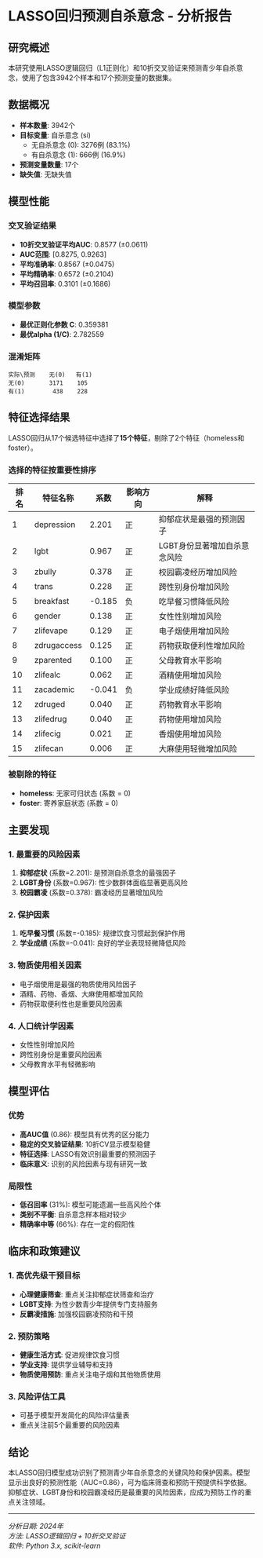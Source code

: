 # LASSO回归预测自杀意念 - 分析报告

## 研究概述

本研究使用LASSO逻辑回归（L1正则化）和10折交叉验证来预测青少年自杀意念，使用了包含3942个样本和17个预测变量的数据集。

## 数据概况

- **样本数量**: 3942个
- **目标变量**: 自杀意念 (si)
  - 无自杀意念 (0): 3276例 (83.1%)
  - 有自杀意念 (1): 666例 (16.9%)
- **预测变量数量**: 17个
- **缺失值**: 无缺失值

## 模型性能

### 交叉验证结果
- **10折交叉验证平均AUC**: 0.8577 (±0.0611)
- **AUC范围**: [0.8275, 0.9263]
- **平均准确率**: 0.8567 (±0.0475)
- **平均精确率**: 0.6572 (±0.2104)
- **平均召回率**: 0.3101 (±0.1686)

### 模型参数
- **最优正则化参数 C**: 0.359381
- **最优alpha (1/C)**: 2.782559

### 混淆矩阵
```
实际\预测    无(0)   有(1)
无(0)       3171    105
有(1)        438    228
```

## 特征选择结果

LASSO回归从17个候选特征中选择了**15个特征**，剔除了2个特征（homeless和foster）。

### 选择的特征按重要性排序

| 排名 | 特征名称 | 系数 | 影响方向 | 解释 |
|------|----------|------|----------|------|
| 1 | depression | 2.201 | 正 | 抑郁症状是最强的预测因子 |
| 2 | lgbt | 0.967 | 正 | LGBT身份显著增加自杀意念风险 |
| 3 | zbully | 0.378 | 正 | 校园霸凌经历增加风险 |
| 4 | trans | 0.228 | 正 | 跨性别身份增加风险 |
| 5 | breakfast | -0.185 | 负 | 吃早餐习惯降低风险 |
| 6 | gender | 0.138 | 正 | 女性性别增加风险 |
| 7 | zlifevape | 0.129 | 正 | 电子烟使用增加风险 |
| 8 | zdrugaccess | 0.125 | 正 | 药物获取便利性增加风险 |
| 9 | zparented | 0.100 | 正 | 父母教育水平影响 |
| 10 | zlifealc | 0.062 | 正 | 酒精使用增加风险 |
| 11 | zacademic | -0.041 | 负 | 学业成绩好降低风险 |
| 12 | zdruged | 0.040 | 正 | 药物教育水平影响 |
| 13 | zlifedrug | 0.040 | 正 | 药物使用增加风险 |
| 14 | zlifecig | 0.021 | 正 | 香烟使用增加风险 |
| 15 | zlifecan | 0.006 | 正 | 大麻使用轻微增加风险 |

### 被剔除的特征
- **homeless**: 无家可归状态 (系数 = 0)
- **foster**: 寄养家庭状态 (系数 = 0)

## 主要发现

### 1. 最重要的风险因素
1. **抑郁症状** (系数=2.201): 是预测自杀意念的最强因子
2. **LGBT身份** (系数=0.967): 性少数群体面临显著更高风险
3. **校园霸凌** (系数=0.378): 霸凌经历显著增加风险

### 2. 保护因素
1. **吃早餐习惯** (系数=-0.185): 规律饮食习惯起到保护作用
2. **学业成绩** (系数=-0.041): 良好的学业表现轻微降低风险

### 3. 物质使用相关因素
- 电子烟使用是最强的物质使用风险因子
- 酒精、药物、香烟、大麻使用都增加风险
- 药物获取便利性也是重要风险因素

### 4. 人口统计学因素
- 女性性别增加风险
- 跨性别身份是重要风险因素
- 父母教育水平有轻微影响

## 模型评估

### 优势
- **高AUC值** (0.86): 模型具有优秀的区分能力
- **稳定的交叉验证结果**: 10折CV显示模型稳健
- **特征选择**: LASSO有效识别最重要的预测因子
- **临床意义**: 识别的风险因素与现有研究一致

### 局限性
- **低召回率** (31%): 模型可能遗漏一些高风险个体
- **类别不平衡**: 自杀意念样本相对较少
- **精确率中等** (66%): 存在一定的假阳性

## 临床和政策建议

### 1. 高优先级干预目标
- **心理健康筛查**: 重点关注抑郁症状筛查和治疗
- **LGBT支持**: 为性少数青少年提供专门支持服务
- **反霸凌措施**: 加强校园霸凌预防和干预

### 2. 预防策略
- **健康生活方式**: 促进规律饮食习惯
- **学业支持**: 提供学业辅导和支持
- **物质使用预防**: 重点关注电子烟和其他物质使用

### 3. 风险评估工具
- 可基于模型开发简化的风险评估量表
- 重点关注前5个最重要的风险因素

## 结论

本LASSO回归模型成功识别了预测青少年自杀意念的关键风险和保护因素。模型显示出良好的预测性能（AUC=0.86），可为临床筛查和预防干预提供科学依据。抑郁症状、LGBT身份和校园霸凌经历是最重要的风险因素，应成为预防工作的重点关注领域。

---

*分析日期: 2024年*  
*方法: LASSO逻辑回归 + 10折交叉验证*  
*软件: Python 3.x, scikit-learn* 
